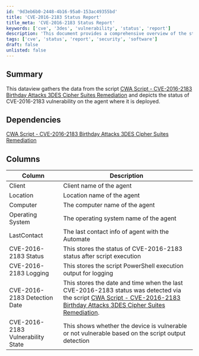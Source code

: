 ```yaml
---
id: '9d3eb6b0-2448-4b16-95a0-153ac49355bd'
title: 'CVE-2016-2183 Status Report'
title_meta: 'CVE-2016-2183 Status Report'
keywords: ['cve', '3des', 'vulnerability', 'status', 'report']
description: 'This document provides a comprehensive overview of the status of the CVE-2016-2183 vulnerability on agents where the remediation script has been deployed, including details on the operating system, last contact, and vulnerability state.'
tags: ['cve', 'status', 'report', 'security', 'software']
draft: false
unlisted: false
---
```

## Summary

This dataview gathers the data from the script [CWA Script - CVE-2016-2183 Birthday Attacks 3DES Cipher Suites Remediation](https://proval.itglue.com/DOC-5078775-17234041) and depicts the status of CVE-2016-2183 vulnerability on the agent where it is deployed.

## Dependencies

[CWA Script - CVE-2016-2183 Birthday Attacks 3DES Cipher Suites Remediation](https://proval.itglue.com/DOC-5078775-17234041)

## Columns

| Column                         | Description                                                                                           |
|--------------------------------|-------------------------------------------------------------------------------------------------------|
| Client                         | Client name of the agent                                                                              |
| Location                       | Location name of the agent                                                                            |
| Computer                       | The computer name of the agent                                                                        |
| Operating System               | The operating system name of the agent                                                                |
| LastContact                    | The last contact info of agent with the Automate                                                     |
| CVE-2016-2183 Status           | This stores the status of CVE-2016-2183 status after script execution                                 |
| CVE-2016-2183 Logging          | This stores the script PowerShell execution output for logging                                        |
| CVE-2016-2183 Detection Date   | This stores the date and time when the last CVE-2016-2183 status was detected via the script [CWA Script - CVE-2016-2183 Birthday Attacks 3DES Cipher Suites Remediation](https://proval.itglue.com/DOC-5078775-17234041). |
| CVE-2016-2183 Vulnerability State | This shows whether the device is vulnerable or not vulnerable based on the script output detection   |






